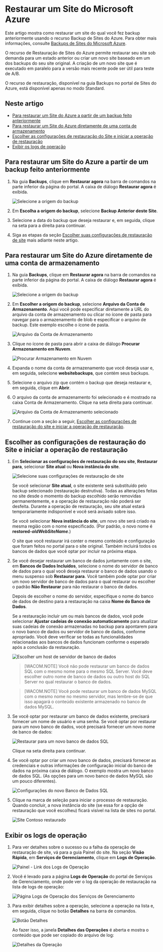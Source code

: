 <properties linkid="web-sites-restore" urlDisplayName="Restore a Microsoft Azure website" pageTitle="Restore a Microsoft Azure website" metaKeywords="Azure Websites, Restore, restoring" description="Learn how to restore your Azure websites from backup." metaCanonical="" services="web-sites" documentationCenter="" title="Restore a Microsoft Azure website" authors="cephalin"  solutions="" writer="cephalin" manager="wpickett" editor="mollybos"  />

<tags ms.service="web-sites" ms.workload="web" ms.tgt_pltfrm="na" ms.devlang="na" ms.topic="article" ms.date="01/01/1900" ms.author="cephalin" />

# Restaurar um Site do Microsoft Azure

Este artigo mostra como restaurar um site do qual você fez backup anteriormente usando o recurso Backup de Sites do Azure. Para obter mais informações, consulte [Backups de Sites do Microsoft Azure][Backups de Sites do Microsoft Azure].

O recurso de Restauração de Sites do Azure permite restaurar seu site sob demanda para um estado anterior ou criar um novo site baseado em um dos backups do seu site original. A criação de um novo site que é executado em paralelo para a versão mais recente pode ser útil para teste de A/B.

O recurso de restauração, disponível na guia Backups no portal de Sites do Azure, está disponível apenas no modo Standard.

## Neste artigo

-   [Para restaurar um Site do Azure a partir de um backup feito anteriormente][Para restaurar um Site do Azure a partir de um backup feito anteriormente]
-   [Para restaurar um Site do Azure diretamente de uma conta de armazenamento][Para restaurar um Site do Azure diretamente de uma conta de armazenamento]
-   [Escolher as configurações de restauração do Site e iniciar a operação de restauração][Escolher as configurações de restauração do Site e iniciar a operação de restauração]
-   [Exibir os logs de operação][Exibir os logs de operação]

<a name="PreviousBackup"></a>

## Para restaurar um Site do Azure a partir de um backup feito anteriormente

1.  Na guia **Backups**, clique em **Restaurar agora** na barra de comandos na parte inferior da página do portal. A caixa de diálogo **Restaurar agora** é exibida.

    ![Selecione a origem do backup][Selecione a origem do backup]

2.  Em **Escolha a origem do backup**, selecione **Backup Anterior deste Site**.
3.  Selecione a data do backup que deseja restaurar e, em seguida, clique na seta para a direita para continuar.
4.  Siga as etapas da seção [Escolher suas configurações de restauração de site][Escolher as configurações de restauração do Site e iniciar a operação de restauração] mais adiante neste artigo.

<a name="StorageAccount"></a>

## Para restaurar um Site do Azure diretamente de uma conta de armazenamento

1.  Na guia **Backups**, clique em **Restaurar agora** na barra de comandos na parte inferior da página do portal. A caixa de diálogo **Restaurar agora** é exibida.

    ![Selecione a origem do backup][Selecione a origem do backup]

2.  Em **Escolher a origem do backup**, selecione **Arquivo da Conta de Armazenamento**. Aqui você pode especificar diretamente a URL do arquivo da conta de armazenamento ou clicar no ícone de pasta para navegar para o armazenamento de blob e especificar o arquivo de backup. Este exemplo escolhe o ícone de pasta.

    ![Arquivo da Conta de Armazenamento][Arquivo da Conta de Armazenamento]

3.  Clique no ícone de pasta para abrir a caixa de diálogo **Procurar Armazenamento em Nuvem**.

    ![Procurar Armazenamento em Nuvem][Procurar Armazenamento em Nuvem]

4.  Expanda o nome da conta de armazenamento que você deseja usar e, em seguida, selecione **websitebackups**, que contém seus backups.
5.  Selecione o arquivo zip que contém o backup que deseja restaurar e, em seguida, clique em **Abrir**.
6.  O arquivo da conta de armazenamento foi selecionado e é mostrado na caixa Conta de Armazenamento. Clique na seta direita para continuar.

    ![Arquivo da Conta de Armazenamento selecionado][Arquivo da Conta de Armazenamento selecionado]

7.  Continue com a seção a seguir, [Escolher as configurações de restauração do site e iniciar a operação de restauração][Escolher as configurações de restauração do Site e iniciar a operação de restauração].

<a name="RestoreSettings"></a>

## Escolher as configurações de restauração do Site e iniciar a operação de restauração

1.  Em **Selecionar as configurações de restauração do seu site**, **Restaurar para**, selecionar **Site atual** ou **Nova instância do site**.

    ![Selecione suas configurações de restauração de site][Selecione suas configurações de restauração de site]

    Se você selecionar **Site atual**, o site existente será substituído pelo backup selecionado (restauração destrutiva). Todas as alterações feitas no site desde o momento do backup escolhido serão removidas permanentemente, e a operação de restauração não poderá ser desfeita. Durante a operação de restauração, seu site atual estará temporariamente indisponível e você será avisado sobre isso.

    Se você selecionar **Nova instância do site**, um novo site será criado na mesma região com o nome especificado. (Por padrão, o novo nome é **restored-*oldWebSiteName***.)

    O site que você restaurar irá conter o mesmo conteúdo e configuração que foram feitos no portal para o site original. Também incluirá todos os bancos de dados que você optar por incluir na próxima etapa.

2.  Se você desejar restaurar um banco de dados juntamente com o site, em **Bancos de Dados Incluídos**, selecione o nome do servidor de banco de dados para o qual você deseja restaurar o banco de dados usando o menu suspenso sob **Restaurar para**. Você também pode optar por criar um novo servidor de banco de dados para o qual restaurar ou escolher o padrão **Não Restaurar** para não restaurar o banco de dados.

    Depois de escolher o nome do servidor, especifique o nome do banco de dados de destino para a restauração na caixa **Nome do Banco de Dados**.

    Se a restauração incluir um ou mais bancos de dados, você pode selecionar **Ajustar cadeias de conexão automaticamente** para atualizar suas cadeias de conexão armazenadas no backup para apontarem para o novo banco de dados ou servidor de banco de dados, conforme apropriado. Você deve verificar se todas as funcionalidades relacionadas aos bancos de dados funcionam conforme o esperado após a conclusão da restauração.

    ![Escolher um host de servidor de banco de dados][Escolher um host de servidor de banco de dados]

    > [WACOM.NOTE] Você não pode restaurar um banco de dados SQL com o mesmo nome para o mesmo SQL Server. Você deve escolher outro nome de banco de dados ou outro host do SQL Server no qual restaurar o banco de dados.

    > [WACOM.NOTE] Você pode restaurar um banco de dados MySQL com o mesmo nome no mesmo servidor, mas lembre-se de que isso apagará o conteúdo existente armazenado no banco de dados MySQL.

3.  Se você optar por restaurar um banco de dados existente, precisará fornecer um nome de usuário e uma senha. Se você optar por restaurar para um novo banco de dados, você precisará fornecer um novo nome de banco de dados:

    ![Restaurar para um novo banco de dados SQL][Restaurar para um novo banco de dados SQL]

    Clique na seta direita para continuar.

4.  Se você optar por criar um novo banco de dados, precisará fornecer as credenciais e outras informações de configuração inicial do banco de dados na próxima caixa de diálogo. O exemplo mostra um novo banco de dados SQL. (As opções para um novo banco de dados MySQL são um pouco diferentes).

    ![Configurações do novo Banco de Dados SQL][Configurações do novo Banco de Dados SQL]

5.  Clique na marca de seleção para iniciar o processo de restauração. Quando concluir, a nova instância do site (se essa for a opção de restauração que você escolheu) ficará visível na lista de sites no portal.

    ![Site Contoso restaurado][Site Contoso restaurado]

<a name="OperationLogs"></a>

## Exibir os logs de operação

1.  Para ver detalhes sobre o sucesso ou a falha da operação de restauração de site, vá para a guia Painel do site. Na seção **Visão Rápida**, em **Serviços de Gerenciamento**, clique em **Logs de Operação**.

    ![Painel - Link dos Logs de Operação][Painel - Link dos Logs de Operação]

2.  Você é levado para a página **Logs de Operação** do portal de Serviços de Gerenciamento, onde pode ver o log da operação de restauração na lista de logs de operação:

    ![Página Logs de Operação dos Serviços de Gerenciamento][Página Logs de Operação dos Serviços de Gerenciamento]

3.  Para exibir detalhes sobre a operação, selecione a operação na lista e, em seguida, clique no botão **Detalhes** na barra de comandos.

    ![Botão Detalhes][Botão Detalhes]

    Ao fazer isso, a janela **Detalhes das Operações** é aberta e mostra o conteúdo que pode ser copiado do arquivo de log:

    ![Detalhes da Operação][Detalhes da Operação]

<!-- IMAGES -->

  [Backups de Sites do Microsoft Azure]: http://www.windowsazure.com/pt-BR/documentation/articles/web-sites-backup/
  [Para restaurar um Site do Azure a partir de um backup feito anteriormente]: #PreviousBackup
  [Para restaurar um Site do Azure diretamente de uma conta de armazenamento]: #StorageAccount
  [Escolher as configurações de restauração do Site e iniciar a operação de restauração]: #RestoreSettings
  [Exibir os logs de operação]: #OperationLogs
  [Selecione a origem do backup]: ./media/web-sites-restore/01ChooseBackupSource.png
  [Arquivo da Conta de Armazenamento]: ./media/web-sites-restore/02StorageAccountFile.png
  [Procurar Armazenamento em Nuvem]: ./media/web-sites-restore/03BrowseCloudStorage.png
  [Arquivo da Conta de Armazenamento selecionado]: ./media/web-sites-restore/04StorageAccountFileSelected.png
  [Selecione suas configurações de restauração de site]: ./media/web-sites-restore/05ChooseRestoreSettings.png
  [Escolher um host de servidor de banco de dados]: ./media/web-sites-restore/06ChooseDBServer.png
  [Restaurar para um novo banco de dados SQL]: ./media/web-sites-restore/07RestoreToNewSQLDB.png
  [Configurações do novo Banco de Dados SQL]: ./media/web-sites-restore/08NewSQLDBConfig.png
  [Site Contoso restaurado]: ./media/web-sites-restore/09RestoredContosoWebSite.png
  [Painel - Link dos Logs de Operação]: ./media/web-sites-restore/10DashboardOperationLogsLink.png
  [Página Logs de Operação dos Serviços de Gerenciamento]: ./media/web-sites-restore/11ManagementServicesOperationLogsList.png
  [Botão Detalhes]: ./media/web-sites-restore/12DetailsButton.png
  [Detalhes da Operação]: ./media/web-sites-restore/13OperationDetails.png
